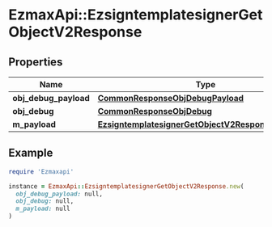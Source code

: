 # EzmaxApi::EzsigntemplatesignerGetObjectV2Response

## Properties

| Name | Type | Description | Notes |
| ---- | ---- | ----------- | ----- |
| **obj_debug_payload** | [**CommonResponseObjDebugPayload**](CommonResponseObjDebugPayload.md) |  |  |
| **obj_debug** | [**CommonResponseObjDebug**](CommonResponseObjDebug.md) |  | [optional] |
| **m_payload** | [**EzsigntemplatesignerGetObjectV2ResponseMPayload**](EzsigntemplatesignerGetObjectV2ResponseMPayload.md) |  |  |

## Example

```ruby
require 'Ezmaxapi'

instance = EzmaxApi::EzsigntemplatesignerGetObjectV2Response.new(
  obj_debug_payload: null,
  obj_debug: null,
  m_payload: null
)
```

